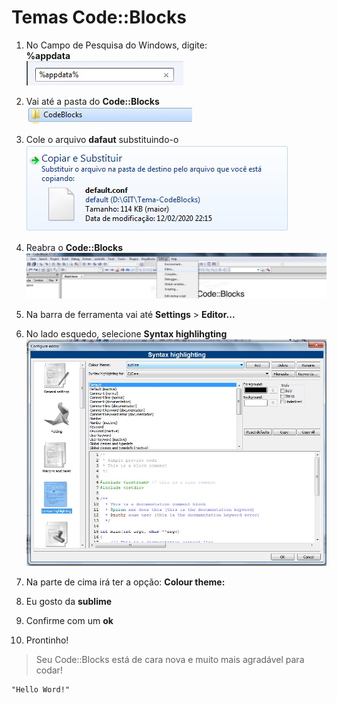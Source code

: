 # Temas Code::Blocks


1. No Campo de Pesquisa do Windows, digite:   
__%appdata__  
![](https://github.com/JosiasSalermo/TemaCode-Blocks/blob/master/img/1_adddata.jpg)  


2. Vai até a pasta do __Code::Blocks__
![](https://github.com/JosiasSalermo/TemaCode-Blocks/blob/master/img/2_pasta.jpg)


3. Cole o arquivo __dafaut__ substituindo-o
![](https://github.com/JosiasSalermo/TemaCode-Blocks/blob/master/img/3_substituir.jpg)


4. Reabra o __Code::Blocks__
![](https://github.com/JosiasSalermo/TemaCode-Blocks/blob/master/img/4_editor.jpg)


5. Na barra de ferramenta vai até __Settings__ > __Editor...__


6. No lado esquedo, selecione __Syntax highlihgting__
![](https://github.com/JosiasSalermo/TemaCode-Blocks/blob/master/img/5_Syntax.jpg)


7. Na parte de cima irá ter a opção:
__Colour theme:__


8. Eu gosto da __sublime__


9. Confirme com um __ok__


10. Prontinho! 

>Seu Code::Blocks está de cara nova e muito mais agradável para codar!

    "Hello Word!"